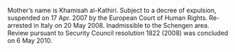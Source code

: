  Mother’s name is Khamisah al-Kathiri. Subject to a decree of expulsion, 
suspended on 17 Apr. 2007 by the European Court of Human Rights. Re-arrested in 
Italy on 20 May 2008. Inadmissible to the Schengen area. Review pursuant to 
Security Council resolution 1822 (2008) was concluded on 6 May 2010. 
